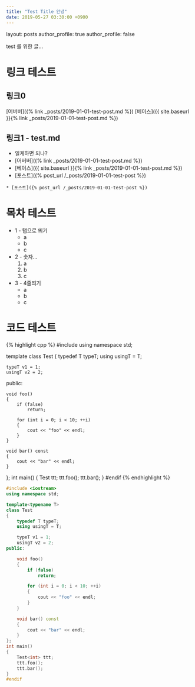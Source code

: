 ```yaml
---
title: "Test Title 안녕"
date: 2019-05-27 03:30:00 +0900
---
```


layout: posts
author_profile: true
author_profile: false

test 를 위한 글...

링크 테스트
===

링크0
---
[어버버]({% link _posts/2019-01-01-test-post.md %})
[베이스]({{ site.baseurl }}{% link _posts/2019-01-01-test-post.md %})

링크1 - test.md
---
* 일케하면 되나?
* [어버버]({% link _posts/2019-01-01-test-post.md %})
* [베이스]({{ site.baseurl }}{% link _posts/2019-01-01-test-post.md %})
* [포스트]({% post_url /_posts/2019-01-01-test-post %})

```
* [포스트]({% post_url /_posts/2019-01-01-test-post %})
```


목차 테스트
===

* 1 - 탭으로 띄기
	* a
	* b
	* c
* 2 - 숫자...
	1. a
	1. b
	1. c
* 3 - 4줄띄기
    * a
    * b
    * c

코드 테스트
===

{% highlight cpp %}
#include <iostream>
using namespace std;

template<typename T>
class Test
{
    typedef T typeT;
	using usingT = T;

    typeT v1 = 1;
	usingT v2 = 2;
public:

    void foo()
    {
        if (false)
            return;

        for (int i = 0; i < 10; ++i)
        {
            cout << "foo" << endl;
        }
    }

	void bar() const
	{
		cout << "bar" << endl;
	}
};
int main()
{
    Test<int> ttt;
    ttt.foo();
    ttt.bar();
}
#endif
{% endhighlight %}



```cpp
#include <iostream>
using namespace std;

template<typename T>
class Test
{
    typedef T typeT;
	using usingT = T;

    typeT v1 = 1;
	usingT v2 = 2;
public:

    void foo()
    {
        if (false)
            return;

        for (int i = 0; i < 10; ++i)
        {
            cout << "foo" << endl;
        }
    }

	void bar() const
	{
		cout << "bar" << endl;
	}
};
int main()
{
    Test<int> ttt;
    ttt.foo();
    ttt.bar();
}
#endif
```
